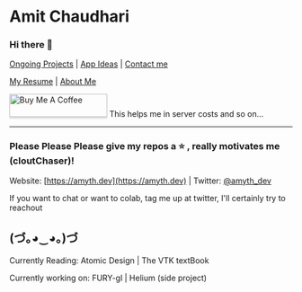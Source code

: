 # Amit Chaudhari
### Hi there 👋

[Ongoing Projects](https://amyth.dev/projects) | [App Ideas](https://amyth.dev/app-ideas) | [Contact me](https://amyth.dev/contact)

[My Resume](https://amitchaudhari9121.github.io/Resume/) | [About Me](https://amyth.dev/about)

<a href="https://www.buymeacoffee.com/amyth.dev" target="_blank"><img src="https://www.buymeacoffee.com/assets/img/custom_images/orange_img.png" alt="Buy Me A Coffee" style="height: 41px !important;width: 174px !important;box-shadow: 0px 3px 2px 0px rgba(190, 190, 190, 0.5) !important;-webkit-box-shadow: 0px 3px 2px 0px rgba(190, 190, 190, 0.5) !important;" ></a> This helps me in server costs and so on...

---

### Please Please Please give my repos a  :star: , really motivates me (cloutChaser)!

Website: [https://amyth.dev](https://amyth.dev) | 
Twitter: [@amyth_dev](https://twitter.com/amyth_dev)

If you want to chat or want to colab, tag me up at twitter, I'll certainly try to reachout

(づ｡◕‿◕｡)づ
---
Currently Reading: Atomic Design | The VTK textBook

Currently working on: FURY-gl | Helium (side project)
